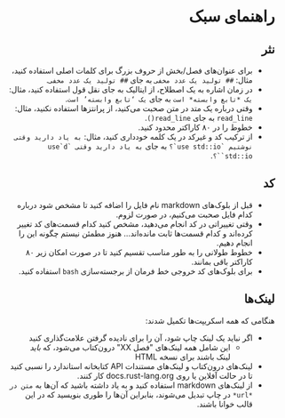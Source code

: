 <div dir="rtl">

# راهنمای سبک

## نثر

- برای عنوان‌های فصل/بخش از حروف بزرگ برای کلمات اصلی استفاده کنید، مثال:
  `## تولید یک عدد مخفی` به جای `## تولید یک عدد مخفی`.
- در زمان اشاره به یک اصطلاح، از ایتالیک به جای نقل قول استفاده کنید، مثال:
  `یک *تابع وابسته* است` به جای `یک ‘تابع وابسته’ است`.
- وقتی درباره یک متد در متن صحبت می‌کنید، از پرانتزها استفاده نکنید، مثال:
  `read_line` به جای `read_line()`.
- خطوط را در ۸۰ کاراکتر محدود کنید.
- از ترکیب کد و غیرکد در یک کلمه خودداری کنید، مثال: 
  ``به یاد دارید وقتی نوشتیم `use std::io`؟`` به جای
  ``به یاد دارید وقتی `use`d `std::io`؟``.

## کد

- قبل از بلوک‌های markdown نام فایل را اضافه کنید تا مشخص شود درباره کدام فایل صحبت می‌کنیم، در صورت لزوم.
- وقتی تغییراتی در کد انجام می‌دهید، مشخص کنید کدام قسمت‌های کد تغییر کرده‌اند و کدام قسمت‌ها ثابت مانده‌اند... هنوز مطمئن نیستم چگونه این را انجام دهیم.
- خطوط طولانی را به طور مناسب تقسیم کنید تا در صورت امکان زیر ۸۰ کاراکتر باقی بمانند.
- برای بلوک‌های کد خروجی خط فرمان از برجسته‌سازی `bash` استفاده کنید.

## لینک‌ها

هنگامی که همه اسکریپت‌ها تکمیل شدند:

- اگر نباید یک لینک چاپ شود، آن را برای نادیده گرفتن علامت‌گذاری کنید
  - این شامل همه لینک‌های "فصل XX" درون‌کتاب می‌شود، که _باید_ لینک باشند برای نسخه HTML
- لینک‌های درون‌کتاب و لینک‌های مستندات API کتابخانه استاندارد را نسبی کنید تا در حالت آفلاین یا روی docs.rust-lang.org کار کنند.
- از لینک‌های markdown استفاده کنید و به یاد داشته باشید که آن‌ها به `متن در *url*` در چاپ تبدیل می‌شوند، بنابراین آن‌ها را طوری بنویسید که در این قالب خوانا باشند.

</div>